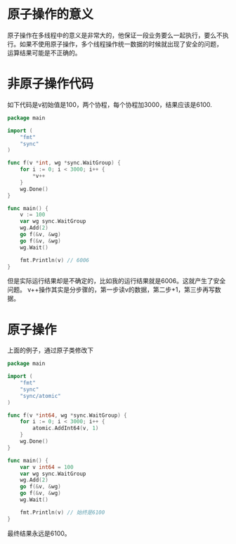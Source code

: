 # 原子操作的意义
原子操作在多线程中的意义是非常大的，他保证一段业务要么一起执行，要么不执行。如果不使用原子操作，多个线程操作统一数据的时候就出现了安全的问题，
运算结果可能是不正确的。
# 非原子操作代码
如下代码是v初始值是100，两个协程，每个协程加3000，结果应该是6100.
```go
package main

import (
	"fmt"
	"sync"
)

func f(v *int, wg *sync.WaitGroup) {
	for i := 0; i < 3000; i++ {
		*v++
	}
	wg.Done()
}

func main() {
	v := 100
	var wg sync.WaitGroup
	wg.Add(2)
	go f(&v, &wg)
	go f(&v, &wg)
	wg.Wait()

	fmt.Println(v) // 6006
}
```
但是实际运行结果却是不确定的，比如我的运行结果就是6006。这就产生了安全问题。
v++操作其实是分步骤的，第一步读v的数据，第二步+1，第三步再写数据。
# 原子操作
上面的例子，通过原子类修改下
```go
package main

import (
	"fmt"
	"sync"
	"sync/atomic"
)

func f(v *int64, wg *sync.WaitGroup) {
	for i := 0; i < 3000; i++ {
		atomic.AddInt64(v, 1)
	}
	wg.Done()
}

func main() {
	var v int64 = 100
	var wg sync.WaitGroup
	wg.Add(2)
	go f(&v, &wg)
	go f(&v, &wg)
	wg.Wait()

	fmt.Println(v) // 始终是6100
}
```
最终结果永远是6100。